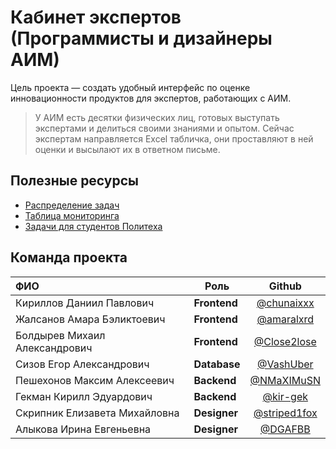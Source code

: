 # Кабинет экспертов (Программисты и дизайнеры АИМ)

Цель проекта — создать удобный интерфейс по оценке инновационности продуктов для экспертов, работающих с АИМ. 

> У АИМ есть десятки физических лиц, готовых выступать экспертами и делиться своими знаниями и опытом. Сейчас экспертам направляется Excel табличка, они проставляют в ней оценки и высылают их в ответном письме.

## Полезные ресурсы
- [Распределение задач](https://docs.google.com/spreadsheets/d/1kCbNuW-1wv6cBMMUvYl7X29OEylRSKIGED_SfiRJxOo/edit#gid=0)
- [Таблица мониторинга](https://docs.google.com/spreadsheets/d/1xXwnaybb6in3EgXpH9NTcAP0VLNQdn1li14B5I3Vfes/edit#gid=0)
- [Задачи для студентов Политеха](https://docs.google.com/document/d/1ie6gu6yJIXbuKuFe8wL5bkG4tGorYXvv5Vze41JRIQ8/edit)

## Команда проекта
| ФИО      | Роль |  Github |
| :----------- | ----------- | :-----------: |
| Кириллов Даниил Павлович   | **Frontend**       | [@chunaixxx](https://github.com/chunaixxx)
| Жалсанов Амара Бэликтоевич   | **Frontend**        |  [@amaralxrd](https://github.com/amaralxrd)
| Болдырев Михаил Александрович | **Frontend**        |  [@Close2lose](https://github.com/Close2lose)
| Сизов Егор Александрович      | **Database**       |  [@VashUber](https://github.com/VashUber)
| Пешехонов Максим Алексеевич  | **Backend**        | [@NMaXIMuSN](https://github.com/NMaXIMuSN)
| Гекман Кирилл Эдуардович  | **Backend**        |  [@kir-gek](https://github.com/kir-gek)
| Скрипник Елизавета Михайловна   | **Designer**        |  [@striped1fox](https://github.com/striped1fox)
| Алыкова Ирина Евгеньевна   | **Designer**        | [@DGAFBB](https://github.com/DGAFBB)
